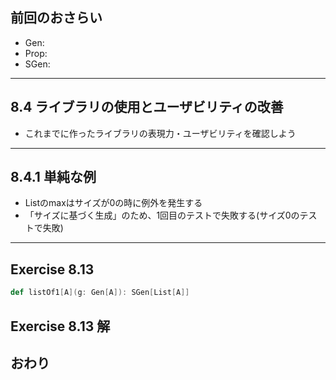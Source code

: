 ## 前回のおさらい
- Gen: 
- Prop: 
- SGen: 

---

## 8.4 ライブラリの使用とユーザビリティの改善
- これまでに作ったライブラリの表現力・ユーザビリティを確認しよう

---

## 8.4.1 単純な例
- Listのmaxはサイズが0の時に例外を発生する
- 「サイズに基づく生成」のため、1回目のテストで失敗する(サイズ0のテストで失敗)

---

## Exercise 8.13

```scala
def listOf1[A](g: Gen[A]): SGen[List[A]]
```

## Exercise 8.13 解

## おわり
